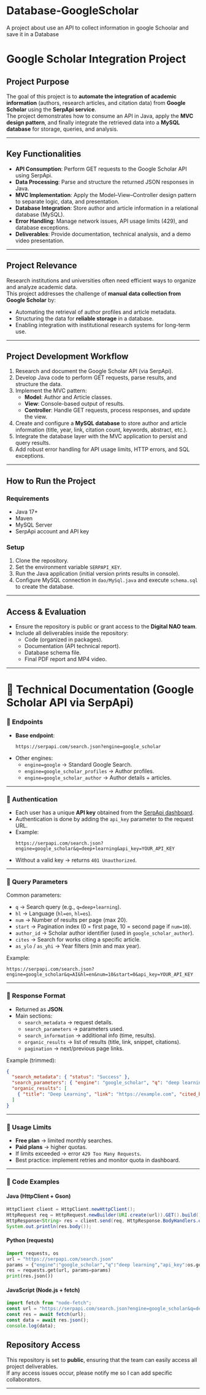 # Database-GoogleScholar
A project about use an API to collect information in google Schoolar and save it in a Database
# Google Scholar Integration Project

## Project Purpose  
The goal of this project is to **automate the integration of academic information** (authors, research articles, and citation data) from **Google Scholar** using the **SerpApi service**.  
The project demonstrates how to consume an API in Java, apply the **MVC design pattern**, and finally integrate the retrieved data into a **MySQL database** for storage, queries, and analysis.  

---

## Key Functionalities  
- **API Consumption**: Perform GET requests to the Google Scholar API using SerpApi.  
- **Data Processing**: Parse and structure the returned JSON responses in Java.  
- **MVC Implementation**: Apply the Model–View–Controller design pattern to separate logic, data, and presentation.  
- **Database Integration**: Store author and article information in a relational database (MySQL).  
- **Error Handling**: Manage network issues, API usage limits (429), and database exceptions.  
- **Deliverables**: Provide documentation, technical analysis, and a demo video presentation.  

---

## Project Relevance  
Research institutions and universities often need efficient ways to organize and analyze academic data.  
This project addresses the challenge of **manual data collection from Google Scholar** by:  
- Automating the retrieval of author profiles and article metadata.  
- Structuring the data for **reliable storage** in a database.  
- Enabling integration with institutional research systems for long-term use.  

---

## Project Development Workflow  
1. Research and document the Google Scholar API (via SerpApi).  
2. Develop Java code to perform GET requests, parse results, and structure the data.  
3. Implement the MVC pattern:  
   - **Model**: Author and Article classes.  
   - **View**: Console-based output of results.  
   - **Controller**: Handle GET requests, process responses, and update the view.  
4. Create and configure a **MySQL database** to store author and article information (title, year, link, citation count, keywords, abstract, etc.).  
5. Integrate the database layer with the MVC application to persist and query results.  
6. Add robust error handling for API usage limits, HTTP errors, and SQL exceptions.  

---

## How to Run the Project  

### Requirements  
- Java 17+  
- Maven  
- MySQL Server  
- SerpApi account and API key  

### Setup  
1. Clone the repository.  
2. Set the environment variable `SERPAPI_KEY`.  
3. Run the Java application (initial version prints results in console).  
4. Configure MySQL connection in `dao/MySql.java` and execute `schema.sql` to create the database.  

---

## Access & Evaluation  
- Ensure the repository is public or grant access to the **Digital NAO team**.  
- Include all deliverables inside the repository:  
  - Code (organized in packages).  
  - Documentation (API technical report).  
  - Database schema file.  
  - Final PDF report and MP4 video.  

---

# 📑 Technical Documentation (Google Scholar API via SerpApi)

### 🔹 Endpoints  
- **Base endpoint**:  
  ```
  https://serpapi.com/search.json?engine=google_scholar
  ```  
- Other engines:  
  - `engine=google` → Standard Google Search.  
  - `engine=google_scholar_profiles` → Author profiles.  
  - `engine=google_scholar_author` → Author details + articles.  

---

### 🔹 Authentication  
- Each user has a unique **API key** obtained from the [SerpApi dashboard](https://serpapi.com/).  
- Authentication is done by adding the `api_key` parameter to the request URL.  
- Example:  
  ```
  https://serpapi.com/search.json?engine=google_scholar&q=deep+learning&api_key=YOUR_API_KEY
  ```  
- Without a valid key → returns `401 Unauthorized`.  

---

### 🔹 Query Parameters  
Common parameters:  
- `q` → Search query (e.g., `q=deep+learning`).  
- `hl` → Language (`hl=en`, `hl=es`).  
- `num` → Number of results per page (max 20).  
- `start` → Pagination index (0 = first page, 10 = second page if `num=10`).  
- `author_id` → Scholar author identifier (used in `google_scholar_author`).  
- `cites` → Search for works citing a specific article.  
- `as_ylo` / `as_yhi` → Year filters (min and max year).  

Example:  
```
https://serpapi.com/search.json?engine=google_scholar&q=AI&hl=en&num=10&start=0&api_key=YOUR_API_KEY
```  

---

### 🔹 Response Format  
- Returned as **JSON**.  
- Main sections:  
  - `search_metadata` → request details.  
  - `search_parameters` → parameters used.  
  - `search_information` → additional info (time, results).  
  - `organic_results` → list of results (title, link, snippet, citations).  
  - `pagination` → next/previous page links.  

Example (trimmed):  
```json
{
  "search_metadata": { "status": "Success" },
  "search_parameters": { "engine": "google_scholar", "q": "deep learning" },
  "organic_results": [
    { "title": "Deep Learning", "link": "https://example.com", "cited_by": {"value": 1200} }
  ]
}
```  

---

### 🔹 Usage Limits  
- **Free plan** → limited monthly searches.  
- **Paid plans** → higher quotas.  
- If limits exceeded → error `429 Too Many Requests`.  
- Best practice: implement retries and monitor quota in dashboard.  

---

### 🔹 Code Examples  

#### Java (HttpClient + Gson)
```java
HttpClient client = HttpClient.newHttpClient();
HttpRequest req = HttpRequest.newBuilder(URI.create(url)).GET().build();
HttpResponse<String> res = client.send(req, HttpResponse.BodyHandlers.ofString());
System.out.println(res.body());
```  

#### Python (requests)
```python
import requests, os
url = "https://serpapi.com/search.json"
params = {"engine":"google_scholar","q":"deep learning","api_key":os.getenv("SERPAPI_KEY")}
res = requests.get(url, params=params)
print(res.json())
```  

#### JavaScript (Node.js + fetch)
```javascript
import fetch from "node-fetch";
const url = "https://serpapi.com/search.json?engine=google_scholar&q=deep+learning&api_key=" + process.env.SERPAPI_KEY;
const res = await fetch(url);
const data = await res.json();
console.log(data);
``` 

## Repository Access
This repository is set to **public**, ensuring that the team can easily access all project deliverables.  
If any access issues occur, please notify me so I can add specific collaborators.
 

---
